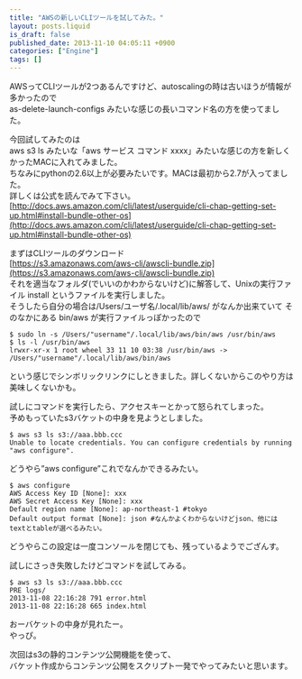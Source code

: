 ```yaml
---
title: "AWSの新しいCLIツールを試してみた。"
layout: posts.liquid
is_draft: false
published_date: 2013-11-10 04:05:11 +0900
categories: ["Engine"]
tags: []
---
```


AWSってCLIツールが2つあるんですけど、autoscalingの時は古いほうが情報が多かったので  
as-delete-launch-configs みたいな感じの長いコマンド名の方を使ってました。

今回試してみたのは  
aws s3 ls みたいな「aws サービス コマンド xxxx」みたいな感じの方を新しくかったMACに入れてみました。  
ちなみにpythonの2.6以上が必要みたいです。MACは最初から2.7が入ってました。  
詳しくは公式を読んでみて下さい。  
[http://docs.aws.amazon.com/cli/latest/userguide/cli-chap-getting-set-up.html#install-bundle-other-os](http://docs.aws.amazon.com/cli/latest/userguide/cli-chap-getting-set-up.html#install-bundle-other-os)

まずはCLIツールのダウンロード&nbsp;  
[https://s3.amazonaws.com/aws-cli/awscli-bundle.zip](https://s3.amazonaws.com/aws-cli/awscli-bundle.zip)  
それを適当なフォルダ(でいいのかわからないけど)に解答して、Unixの実行ファイル install というファイルを実行しました。  
そうしたら自分の場合は/Users/ユーザ名/.local/lib/aws/ がなんか出来ていて そのなかにある bin/aws が実行ファイルっぽかったので

    $ sudo ln -s /Users/"username"/.local/lib/aws/bin/aws /usr/bin/aws
    $ ls -l /usr/bin/aws
    lrwxr-xr-x 1 root wheel 33 11 10 03:38 /usr/bin/aws -> /Users/"username"/.local/lib/aws/bin/aws

という感じでシンボリックリンクにしときました。詳しくないからこのやり方は美味しくないかも。

試しにコマンドを実行したら、アクセスキーとかって怒られてしまった。  
予めもっていたs3バケットの中身を見ようとしました。

    $ aws s3 ls s3://aaa.bbb.ccc
    Unable to locate credentials. You can configure credentials by running "aws configure".

どうやら”aws configure”これでなんかできるみたい。

    $ aws configure
    AWS Access Key ID [None]: xxx
    AWS Secret Access Key [None]: xxx
    Default region name [None]: ap-northeast-1 #tokyo
    Default output format [None]: json #なんかよくわからないけどjson、他にはtextとtableが選べるみたい。

どうやらこの設定は一度コンソールを閉じても、残っているようでござんす。

試しにさっき失敗したけどコマンドを試してみる。

    $ aws s3 ls s3://aaa.bbb.ccc
    PRE logs/
    2013-11-08 22:16:28 791 error.html
    2013-11-08 22:16:28 665 index.html

おーバケットの中身が見れたー。  
やっぴ。

次回はs3の静的コンテンツ公開機能を使って、  
バケット作成からコンテンツ公開をスクリプト一発でやってみたいと思います。



